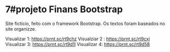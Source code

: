 # 7#projeto  Finans  Bootstrap
 Site fictício, feito com o framework  Bootstrap.
 Os textos foram baseados no site organizze. 

Visualizar 1: https://prnt.sc/rt9chz
Visualziar 2 : https://prnt.sc/rt9cxj
Visualizar 3: https://prnt.sc/rt9d1l
Visualizar 4: https://prnt.sc/rt9d58
